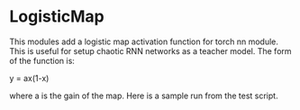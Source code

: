 # LogisticMap
This modules add a logistic map activation function for torch nn module. This is useful for setup chaotic RNN networks as a teacher model. The form of the function is: 
 
 y = ax(1-x) 
  
  where a is the gain of the map. Here is a sample run from the test script.
